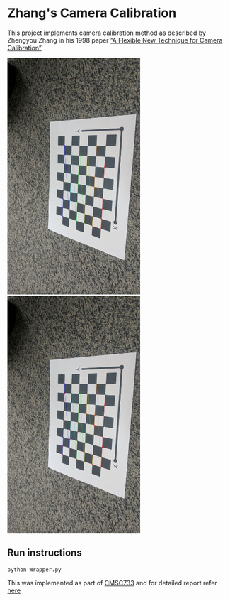 # Zhang's Camera Calibration
This project implements camera calibration method as described by Zhengyou Zhang in his 1998 paper [”A Flexible New Technique for Camera Calibration”](https://www.microsoft.com/en-us/research/wp-content/uploads/2016/02/tr98-71.pdf)

<img src="camcalib.jpg"  alt="Original" width="300"/> <img src="camcalibres.jpg" alt="Undistorted" width="300"/>
## Run instructions

```
python Wrapper.py
```

This was implemented as part of [CMSC733](https://cmsc733.github.io/2022/hw/hw1/) and for detailed report refer [here](https://github.com/naitri/camera-calibration/blob/main/Report.pdf)
